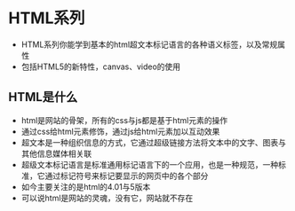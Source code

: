 # HTML系列

- HTML系列你能学到基本的html超文本标记语言的各种语义标签，以及常规属性
- 包括HTML5的新特性，canvas、video的使用

## HTML是什么

- html是网站的骨架，所有的css与js都是基于html元素的操作
- 通过css给html元素修饰，通过js给html元素加以互动效果
- 超文本是一种组织信息的方式，它通过超级链接方法将文本中的文字、图表与其他信息媒体相关联
- 超级文本标记语言是标准通用标记语言下的一个应用，也是一种规范，一种标准，它通过标记符号来标记要显示的网页中的各个部分
- 如今主要关注的是html的4.01与5版本
- 可以说html是网站的灵魂，没有它，网站就不存在